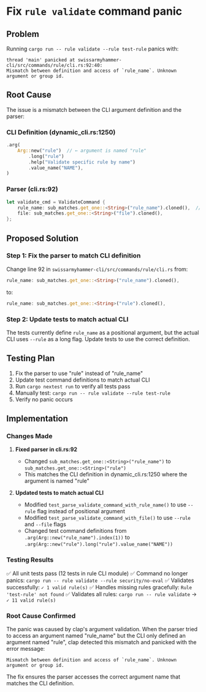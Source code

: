 # Fix `rule validate` command panic

## Problem
Running `cargo run -- rule validate --rule test-rule` panics with:
```
thread 'main' panicked at swissarmyhammer-cli/src/commands/rule/cli.rs:92:40:
Mismatch between definition and access of `rule_name`. Unknown argument or group id.
```

## Root Cause
The issue is a mismatch between the CLI argument definition and the parser:

### CLI Definition (dynamic_cli.rs:1250)
```rust
.arg(
    Arg::new("rule")  // ← argument is named "rule"
        .long("rule")
        .help("Validate specific rule by name")
        .value_name("NAME"),
)
```

### Parser (cli.rs:92)
```rust
let validate_cmd = ValidateCommand {
    rule_name: sub_matches.get_one::<String>("rule_name").cloned(),  // ← tries to access "rule_name"
    file: sub_matches.get_one::<String>("file").cloned(),
};
```

## Proposed Solution

### Step 1: Fix the parser to match CLI definition
Change line 92 in `swissarmyhammer-cli/src/commands/rule/cli.rs` from:
```rust
rule_name: sub_matches.get_one::<String>("rule_name").cloned(),
```
to:
```rust
rule_name: sub_matches.get_one::<String>("rule").cloned(),
```

### Step 2: Update tests to match actual CLI
The tests currently define `rule_name` as a positional argument, but the actual CLI uses `--rule` as a long flag. Update tests to use the correct definition.

## Testing Plan
1. Fix the parser to use "rule" instead of "rule_name"
2. Update test command definitions to match actual CLI
3. Run `cargo nextest run` to verify all tests pass
4. Manually test: `cargo run -- rule validate --rule test-rule`
5. Verify no panic occurs



## Implementation

### Changes Made

1. **Fixed parser in cli.rs:92**
   - Changed `sub_matches.get_one::<String>("rule_name")` to `sub_matches.get_one::<String>("rule")`
   - This matches the CLI definition in dynamic_cli.rs:1250 where the argument is named "rule"

2. **Updated tests to match actual CLI**
   - Modified `test_parse_validate_command_with_rule_name()` to use `--rule` flag instead of positional argument
   - Modified `test_parse_validate_command_with_file()` to use `--rule` and `--file` flags
   - Changed test command definitions from `.arg(Arg::new("rule_name").index(1))` to `.arg(Arg::new("rule").long("rule").value_name("NAME"))`

### Testing Results

✅ All unit tests pass (12 tests in rule CLI module)
✅ Command no longer panics: `cargo run -- rule validate --rule security/no-eval`
✅ Validates successfully: `✓ 1 valid rule(s)`
✅ Handles missing rules gracefully: `Rule 'test-rule' not found`
✅ Validates all rules: `cargo run -- rule validate` → `✓ 11 valid rule(s)`

### Root Cause Confirmed

The panic was caused by clap's argument validation. When the parser tried to access an argument named "rule_name" but the CLI only defined an argument named "rule", clap detected this mismatch and panicked with the error message:

```
Mismatch between definition and access of `rule_name`. Unknown argument or group id.
```

The fix ensures the parser accesses the correct argument name that matches the CLI definition.
